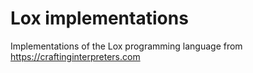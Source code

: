 # Lox implementations
Implementations of the Lox programming language from https://craftinginterpreters.com
